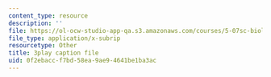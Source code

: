 ```yaml
---
content_type: resource
description: ''
file: https://ol-ocw-studio-app-qa.s3.amazonaws.com/courses/5-07sc-biological-chemistry-i-fall-2013/0f2ebaccf7bd58ea9ae94641be1ba3ac_wyT7EFJlBak.vtt
file_type: application/x-subrip
resourcetype: Other
title: 3play caption file
uid: 0f2ebacc-f7bd-58ea-9ae9-4641be1ba3ac
---
```

